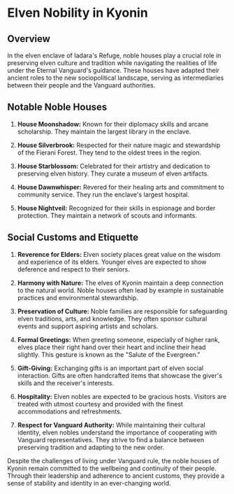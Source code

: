 # Elven Nobility in Kyonin

## Overview
In the elven enclave of Iadara's Refuge, noble houses play a crucial role in preserving elven culture and tradition while navigating the realities of life under the Eternal Vanguard's guidance. These houses have adapted their ancient roles to the new sociopolitical landscape, serving as intermediaries between their people and the Vanguard authorities.

## Notable Noble Houses

1. **House Moonshadow:** Known for their diplomacy skills and arcane scholarship. They maintain the largest library in the enclave.

2. **House Silverbrook:** Respected for their nature magic and stewardship of the Fierani Forest. They tend to the oldest trees in the region.

3. **House Starblossom:** Celebrated for their artistry and dedication to preserving elven history. They curate a museum of elven artifacts.

4. **House Dawnwhisper:** Revered for their healing arts and commitment to community service. They run the enclave's largest hospital. 

5. **House Nightveil:** Recognized for their skills in espionage and border protection. They maintain a network of scouts and informants.

## Social Customs and Etiquette

1. **Reverence for Elders:** Elven society places great value on the wisdom and experience of its elders. Younger elves are expected to show deference and respect to their seniors.

2. **Harmony with Nature:** The elves of Kyonin maintain a deep connection to the natural world. Noble houses often lead by example in sustainable practices and environmental stewardship.

3. **Preservation of Culture:** Noble families are responsible for safeguarding elven traditions, arts, and knowledge. They often sponsor cultural events and support aspiring artists and scholars.

4. **Formal Greetings:** When greeting someone, especially of higher rank, elves place their right hand over their heart and incline their head slightly. This gesture is known as the "Salute of the Evergreen."

5. **Gift-Giving:** Exchanging gifts is an important part of elven social interaction. Gifts are often handcrafted items that showcase the giver's skills and the receiver's interests.

6. **Hospitality:** Elven nobles are expected to be gracious hosts. Visitors are treated with utmost courtesy and provided with the finest accommodations and refreshments.

7. **Respect for Vanguard Authority:** While maintaining their cultural identity, elven nobles understand the importance of cooperating with Vanguard representatives. They strive to find a balance between preserving tradition and adapting to the new order.

Despite the challenges of living under Vanguard rule, the noble houses of Kyonin remain committed to the wellbeing and continuity of their people. Through their leadership and adherence to ancient customs, they provide a sense of stability and identity in an ever-changing world.
